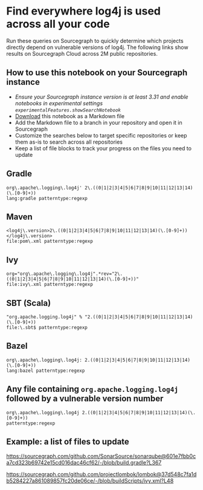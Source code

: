 # Find everywhere log4j is used across all your code

Run these queries on Sourcegraph to quickly determine which projects directly depend on vulnerable versions of log4j.
The following links show results on Sourcegraph Cloud across 2M public repositories.

## How to use this notebook on your Sourcegraph instance

- _Ensure your Sourcegraph instance version is at least 3.31 and enable notebooks in experimental settings `experimentalFeatures.showSearchNotebook`_
- <a href="https://sourcegraph.com/github.com/sourcegraph/notebooks@rn/log4j-notebook/-/raw/log4j.snb.md" target="_blank">Download</a> this notebook as a Markdown file
- Add the Markdown file to a branch in your repository and open it in Sourcegraph
- Customize the searches below to target specific repositories or keep them as-is to search across all repositories
- Keep a list of file blocks to track your progress on the files you need to update

## Gradle

```sourcegraph
org\.apache\.logging\.log4j' 2\.((0|1|2|3|4|5|6|7|8|9|10|11|12|13|14)(\.[0-9]+))
lang:gradle patterntype:regexp
```

## Maven

```sourcegraph
<log4j\.version>2\.((0|1|2|3|4|5|6|7|8|9|10|11|12|13|14)(\.[0-9]+))</log4j\.version>
file:pom\.xml patterntype:regexp
```

## Ivy

```sourcegraph
org="org\.apache\.logging\.log4j".*rev="2\.((0|1|2|3|4|5|6|7|8|9|10|11|12|13|14)(\.[0-9]+))"
file:ivy\.xml patterntype:regexp
```

## SBT (Scala)

```sourcegraph
"org.apache.logging.log4j" % "2.((0|1|2|3|4|5|6|7|8|9|10|11|12|13|14)(\.[0-9]+))
file:\.sbt$ patterntype:regexp
```

## Bazel

```sourcegraph
org\.apache\.logging\.log4j: 2.((0|1|2|3|4|5|6|7|8|9|10|11|12|13|14)(\.[0-9]+))
lang:bazel patterntype:regexp
```

## Any file containing `org.apache.logging.log4j` followed by a vulnerable version number

```sourcegraph
org\.apache\.logging\.log4j 2.((0|1|2|3|4|5|6|7|8|9|10|11|12|13|14)(\.[0-9]+))
patterntype:regexp
```

## Example: a list of files to update

https://sourcegraph.com/github.com/SonarSource/sonarqube@601e7fbb0ca7cd323b69742e15cd016dac46cf62/-/blob/build.gradle?L367

https://sourcegraph.com/github.com/projectlombok/lombok@37d548c7fa1db5284227a861089857fc20de06ce/-/blob/buildScripts/ivy.xml?L48
